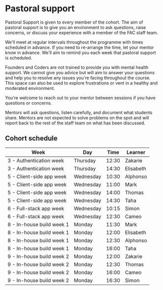 # Pastoral support

Pastoral Support is given to every member of the cohort. The aim of pastoral support is to give you an environment to ask questions, raise concerns, or discuss your experience with a member of the FAC staff team.

We'll meet at regular intervals throughout the programme with times scheduled in advance. If you need to re-arrange the time, let your mentor know in advance. We'll aim to remind you each week that pastoral support is scheduled.

Founders and Coders are not trained to provide you with mental health support. We cannot give you advice but will aim to answer your questions and help you to resolve any issues you're facing throughout the course. This space can also be used to explore frustrations or vent in a healthy and moderated environment.

You're welcome to reach out to your mentor between sessions if you have questions or concerns.

Mentors will ask questions, listen carefully, and document what students share. Mentors are not expected to solve problems on the spot and will report back to the rest of the staff team on what has been discussed.

## Cohort schedule

| Week                      | Day       | Time  | Learner   |
| ------------------------- | --------- | ----- | --------- |
| 3 - Authentication week   | Thursday  | 12:30 | Zakarie   |
| 3 - Authentication week   | Thursday  | 14:30 | Elisabeth |
| 5 - Client-side app week  | Wednesday | 10:30 | Alphonso  |
| 5 - Client-side app week  | Wednesday | 11:00 | Mark      |
| 5 - Client-side app week  | Wednesday | 14:00 | Thomas    |
| 5 - Client-side app week  | Wednesday | 14:30 | Taha      |
| 6 - Full-stack app week   | Wednesday | 10:15 | Simon     |
| 6 - Full-stack app week   | Wednesday | 12:30 | Cameo     |
| 8 - In-house build week 1 | Monday    | 11:30 | Mark      |
| 8 - In-house build week 1 | Monday    | 12:00 | Elisabeth |
| 8 - In-house build week 1 | Monday    | 12:30 | Alphonso  |
| 8 - In-house build week 1 | Monday    | 16:00 | Taha      |
| 9 - In-house build week 2 | Monday    | 12:00 | Zakarie   |
| 9 - In-house build week 2 | Monday    | 12:30 | Thomas    |
| 9 - In-house build week 2 | Monday    | 16:00 | Cameo     |
| 9 - In-house build week 2 | Monday    | 16:30 | Simon     |
